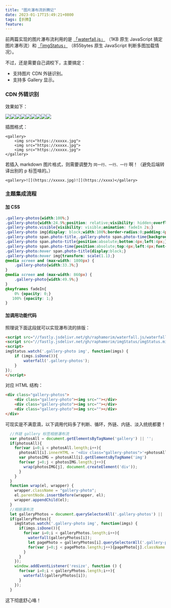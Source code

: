 ```yaml
---
title: "图片瀑布流折腾记"
date: 2023-01-17T15:49:21+0800
tags: [折腾]
feature: 
---
```


前两篇实现的图片瀑布流利用的是 [「waterfall.js」](https://github.com/raphamorim/waterfall.js) （1KB 原生 JavaScript 搞定图片瀑布流）和 [「imgStatus」](https://github.com/raphamorim/imgStatus) （855bytes 原生 JavaScript 判断多图加载情况）。

不过，还是需要自己调校下，主要搞定：

- 支持图片 CDN 外链识别。
- 支持多 Gallery 显示。

<!--more-->

### CDN 外链识别

效果如下：

<gallery>![](https://cn.bing.com/th?id=OHR.SessileOaks_EN-US1487454928_768x1280.jpg)![](https://cn.bing.com/th?id=OHR.SessileOaks_EN-US1487454928_1280x768.jpg)![](https://cn.bing.com/th?id=OHR.InscriptionWall_EN-US1392173431_1280x768.jpg)![](https://cn.bing.com/th?id=OHR.DonkeyFeast_EN-US1153850805_1280x768.jpg)![](https://cn.bing.com/th?id=OHR.RumeliHisari_EN-US4800002879_1280x768.jpg)![](https://cn.bing.com/th?id=OHR.Umschreibung_EN-US4693850900_768x1280.jpg)![](https://cn.bing.com/th?id=OHR.HummockIce_EN-US4606231645_768x1280.jpg)![](https://cn.bing.com/th?id=OHR.BisonWindCave_EN-US4537340482_1280x768.jpg)![](https://cn.bing.com/th?id=OHR.Breckenridge_EN-US4460042968_1280x768.jpg)</gallery>

插图格式：

```
<gallery>
    <img src="https://xxxxx.jpg">
    <img src="https://xxxxx.jpg">
    <img src="https://xxxxx.jpg">
</gallery>
```

若插入  markdown 图片格式，则需要调整为 `同一行、一行、一行` 啊！（避免后端转译出别的 p 标签啥的。）

```
<gallery>![](https://xxxxx.jpg)![](https://xxxx)</gallery>
```

### 主题集成流程

#### 加 CSS

```css
.gallery-photos{width:100%;}
.gallery-photo{width:24.9%;position: relative;visibility: hidden;overflow: hidden;}
.gallery-photo.visible{visibility: visible;animation: fadeIn 2s;}
.gallery-photo img{display: block;width:100%;border-radius:0;padding:4px;animation: fadeIn 1s;cursor: pointer;transition: all .4s ease-in-out;}
.gallery-photo span.photo-title,.gallery-photo span.photo-time{background: rgba(0, 0, 0, 0.3);padding:0px 8px;font-size:0.9rem;color: #fff;display:none;animation: fadeIn 1s;}
.gallery-photo span.photo-title{position:absolute;bottom:4px;left:4px;}
.gallery-photo span.photo-time{position:absolute;top:4px;left:4px;font-size:0.8rem;}
.gallery-photo:hover span.photo-title{display:block;}
.gallery-photo:hover img{transform: scale(1.1);}
@media screen and (max-width: 1800px) {
	.gallery-photo{width:33.3%;}
}
@media screen and (max-width: 860px) {
	.gallery-photo{width:49.9%;}
}
@keyframes fadeIn{
	0% {opacity: 0;}
   100% {opacity: 1;}
}
```

#### 加调用功能代码

照理说下面这段就可以实现瀑布流的排版：

```html
<script src="//fastly.jsdelivr.net/gh/raphamorim/waterfall.js/waterfall.min.js"></script>
<script src="//fastly.jsdelivr.net/gh/raphamorim/imgStatus/imgStatus.min.js"></script>
<script>
imgStatus.watch('.gallery-photo img', function(imgs) {
    if (imgs.isDone()){
        waterfall('.gallery-photos');
    }
});
</script>
```

对应 HTML 结构：

```html
<div class="gallery-photos">
    <div class="gallery-photo"><img src=""></div>
    <div class="gallery-photo"><img src=""></div>
    <div class="gallery-photo"><img src=""></div>
</div>
```

可现实是不满意滴，以下调用代码多了判断、循环，外链、内链、淡入统统都要！

```javascript
  //外链 gallery 标签相册瀑布流
  var photosAll = document.getElementsByTagName('gallery') || '';
  if(photosAll){
    for(var i=0;i < photosAll.length;i++){
      photosAll[i].innerHTML = '<div class="gallery-photos">'+photosAll[i].innerHTML+'</div>'
      var photosIMG = photosAll[i].getElementsByTagName('img')
      for(var j=0;j < photosIMG.length;j++){
        wrap(photosIMG[j], document.createElement('div'));
      }
    }
  }
  function wrap(el, wrapper) {
    wrapper.className = "gallery-photo";
    el.parentNode.insertBefore(wrapper, el);
    wrapper.appendChild(el);
  }
  //相册瀑布流
  let galleryPhotos = document.querySelectorAll('.gallery-photos') || ''
  if(galleryPhotos){
    imgStatus.watch('.gallery-photo img', function(imgs) {
      if(imgs.isDone()){
        for(var i=0;i < galleryPhotos.length;i++){
          waterfall(galleryPhotos[i]);
          let pagePhoto = galleryPhotos[i].querySelectorAll('.gallery-photo');
          for(var j=0;j < pagePhoto.length;j++){pagePhoto[j].className += " visible"};
        }
      }
    });
    window.addEventListener('resize', function () {
      for(var i=0;i < galleryPhotos.length;i++){
        waterfall(galleryPhotos[i]);
      }
    });
  }
```

这下彻底舒心咯！